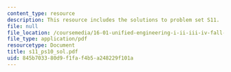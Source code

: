 ```yaml
---
content_type: resource
description: This resource includes the solutions to problem set S11.
file: null
file_location: /coursemedia/16-01-unified-engineering-i-ii-iii-iv-fall-2005-spring-2006/845b703380d9f1faf4b5a248229f101a_s11_ps10_sol.pdf
file_type: application/pdf
resourcetype: Document
title: s11_ps10_sol.pdf
uid: 845b7033-80d9-f1fa-f4b5-a248229f101a
---
```

